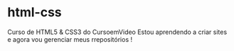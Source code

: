 # html-css
 Curso de HTML5 & CSS3 do CursoemVideo
Estou aprendendo a criar sites e agora vou gerenciar meus rrepositórios !